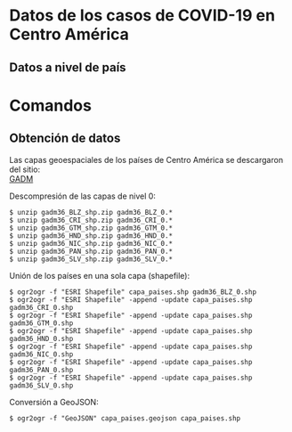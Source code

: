 # Datos de los casos de COVID-19 en Centro América

## Datos a nivel de país

# Comandos
## Obtención de datos
Las capas geoespaciales de los países de Centro América se descargaron del sitio:  
[GADM](https://gadm.org/)

Descompresión de las capas de nivel 0:
```terminal
$ unzip gadm36_BLZ_shp.zip gadm36_BLZ_0.* 
$ unzip gadm36_CRI_shp.zip gadm36_CRI_0.*
$ unzip gadm36_GTM_shp.zip gadm36_GTM_0.*
$ unzip gadm36_HND_shp.zip gadm36_HND_0.*
$ unzip gadm36_NIC_shp.zip gadm36_NIC_0.*
$ unzip gadm36_PAN_shp.zip gadm36_PAN_0.*
$ unzip gadm36_SLV_shp.zip gadm36_SLV_0.*
```

Unión de los países en una sola capa (shapefile):
```terminal
$ ogr2ogr -f "ESRI Shapefile" capa_paises.shp gadm36_BLZ_0.shp
$ ogr2ogr -f "ESRI Shapefile" -append -update capa_paises.shp gadm36_CRI_0.shp
$ ogr2ogr -f "ESRI Shapefile" -append -update capa_paises.shp gadm36_GTM_0.shp
$ ogr2ogr -f "ESRI Shapefile" -append -update capa_paises.shp gadm36_HND_0.shp
$ ogr2ogr -f "ESRI Shapefile" -append -update capa_paises.shp gadm36_NIC_0.shp
$ ogr2ogr -f "ESRI Shapefile" -append -update capa_paises.shp gadm36_PAN_0.shp
$ ogr2ogr -f "ESRI Shapefile" -append -update capa_paises.shp gadm36_SLV_0.shp
```

Conversión a GeoJSON:
```terminal
$ ogr2ogr -f "GeoJSON" capa_paises.geojson capa_paises.shp
```
